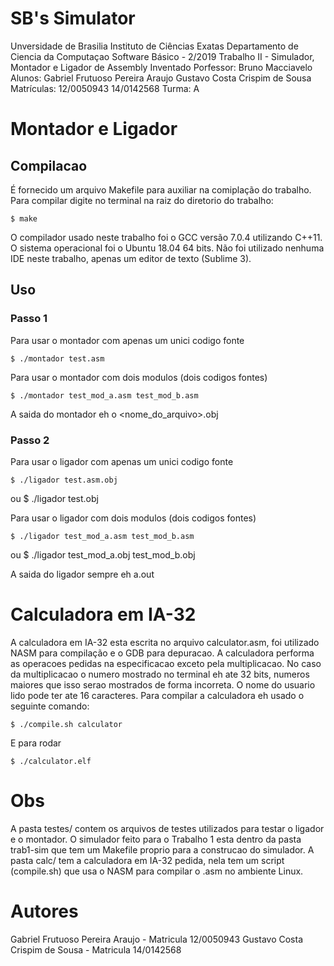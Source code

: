 # SB's Simulator

Unversidade de Brasilia
Instituto de Ciências Exatas
Departamento de Ciencia da Computaçao
Software Básico - 2/2019
Trabalho II - Simulador, Montador e Ligador de Assembly Inventado
Porfessor: Bruno Macciavelo
Alunos: Gabriel Frutuoso Pereira Araujo
        Gustavo Costa Crispim de Sousa
Matrículas: 12/0050943
            14/0142568
Turma: A

# Montador e Ligador

## Compilacao

É fornecido um arquivo Makefile para auxiliar na comiplação do trabalho.
Para compilar digite no terminal na raiz do diretorio do trabalho:

    $ make

O compilador usado neste trabalho foi o GCC versão 7.0.4 utilizando C++11. O sistema operacional foi o Ubuntu 18.04 64 bits. Não foi utilizado nenhuma IDE neste trabalho, apenas um editor de texto (Sublime 3).

## Uso
### Passo 1
Para usar o montador com apenas um unici codigo fonte

    $ ./montador test.asm

Para usar o montador com dois modulos (dois codigos fontes)

    $ ./montador test_mod_a.asm test_mod_b.asm

A saida do montador eh o <nome_do_arquivo>.obj

### Passo 2
Para usar o ligador com apenas um unici codigo fonte

    $ ./ligador test.asm.obj
ou
    $ ./ligador test.obj

Para usar o ligador com dois modulos (dois codigos fontes)

    $ ./ligador test_mod_a.asm test_mod_b.asm
ou
    $ ./ligador test_mod_a.obj test_mod_b.obj

A saida do ligador sempre eh a.out

# Calculadora em IA-32

A calculadora em IA-32 esta escrita no arquivo calculator.asm, foi utilizado NASM para compilação e o GDB para depuracao.
A calculadora performa as operacoes pedidas na especificacao exceto pela multiplicacao. No caso da multiplicacao o numero
mostrado no terminal eh ate 32 bits, numeros maiores que isso serao mostrados de forma incorreta.
O nome do usuario lido pode ter ate 16 caracteres.
Para compilar a calculadora eh usado o seguinte comando:

    $ ./compile.sh calculator

E para rodar

    $ ./calculator.elf

# Obs
A pasta testes/ contem os arquivos de testes utilizados para testar o ligador e o montador.
O simulador feito para o Trabalho 1 esta dentro da pasta trab1-sim que tem um Makefile proprio para a construcao do simulador.
A pasta calc/ tem a calculadora em IA-32 pedida, nela tem um script (compile.sh) que usa o NASM para compilar o .asm no
ambiente Linux. 

# Autores
Gabriel Frutuoso Pereira Araujo - Matricula 12/0050943
Gustavo Costa Crispim de Sousa - Matricula 14/0142568
